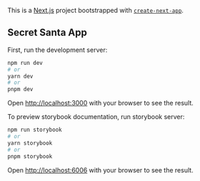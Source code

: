 This is a [Next.js](https://nextjs.org/) project bootstrapped with [`create-next-app`](https://github.com/vercel/next.js/tree/canary/packages/create-next-app).

## Secret Santa App

First, run the development server:

```bash
npm run dev
# or
yarn dev
# or
pnpm dev
```

Open [http://localhost:3000](http://localhost:3000) with your browser to see the result.

To preview storybook documentation, run storybook server:

```bash
npm run storybook
# or
yarn storybook
# or
pnpm storybook
```

Open [http://localhost:6006](http://localhost:6006) with your browser to see the result.
